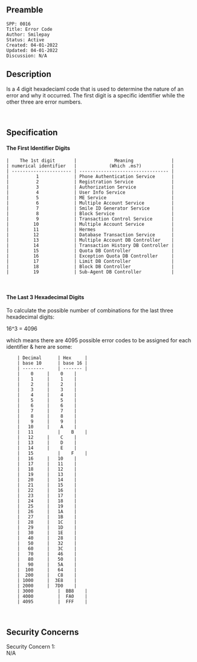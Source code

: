 ## Preamble

```
SPP: 0016
Title: Error Code
Author: Smilepay
Status: Active
Created: 04-01-2022
Updated: 04-01-2022
Discussion: N/A
```

## Description
Is a 4 digit hexadeciaml code that is used to determine the nature of an error and why it occurred. The first digit is a specific identifier while the other three are error numbers.

<br />

## Specification
#### The First Identifier Digits
```
|    The 1st digit       |              Meaning              |
| numerical identifier   |            (Which .ms?)           |  
| ---------------------- | --------------------------------- |
|          1             | Phone Authentication Service      |
|          2             | Registration Service              |
|          3             | Authorization Service             |
|          4             | User Info Service                 |
|          5             | ME Service                        |
|          6             | Multiple Account Service          |
|          7             | Smile ID Generator Service        |
|          8             | Block Service                     |
|          9             | Transaction Control Service       |
|         10             | Multiple Account Service          |
|         11             | Hermes                            |
|         12             | Database Transaction Service      |
|         13             | Multiple Account DB Controller    |
|         14             | Transaction History DB Controller |
|         15             | Quota DB Controller               |
|         16             | Exception Quota DB Controller     |
|         17             | Limit DB Controller               |
|         18             | Block DB Controller               |
|         19             | Sub-Agent DB Controller           |    
```

<br />

#### The Last 3 Hexadecimal Digits
To calculate the possible number of combinations for the last three hexadecimal digits: <br /> 

16^3 = 4096
                   
which means there are 4095 possible error codes to be assigned for each identifier & here are some:
``` 
    | Decimal      | Hex     | 
    | base 10      | base 16 |
    | --------     | ------- |
    |    0	   |    0    |
    |    1	   |    1    |
    |    2	   |    2    |
    |    3	   |    3    |
    |    4	   |    4    |
    |    5	   |    5    |
    |    6	   |    6    |
    |    7	   |    7    |
    |    8	   |    8    |
    |    9	   |    9    |
    |   10	   |    A    |
    |   11         |    B    |
    |   12	   |    C    |
    |   13	   |    D    |
    |   14	   |    E    |
    |   15         |    F    |
    |   16	   |   10    |
    |   17	   |   11    |
    |   18	   |   12    |
    |   19	   |   13    |
    |   20	   |   14    |
    |   21	   |   15    |
    |   22	   |   16    |
    |   23	   |   17    |
    |   24	   |   18    |
    |   25	   |   19    |
    |   26	   |   1A    |
    |   27	   |   1B    |
    |   28	   |   1C    |
    |   29	   |   1D    |
    |   30	   |   1E    |
    |   40	   |   28    |
    |   50	   |   32    |
    |   60	   |   3C    |
    |   70	   |   46    |
    |   80	   |   50    |
    |   90	   |   5A    |
    |  100	   |   64    |
    |  200	   |   C8    |
    | 1000	   |  3E8    |
    | 2000	   |  7D0    |
    | 3000         |  BB8    |
    | 4000         |  FA0    |
    | 4095         |  FFF    |
```

<br />

## Security Concerns
Security Concern 1: <br />
N/A
